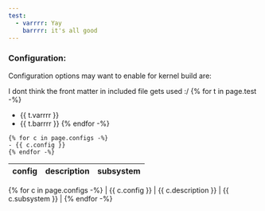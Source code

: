 ```yaml
---
test:
  - varrrr: Yay
    barrrr: it's all good
---
```

### Configuration:

Configuration options may want to enable for kernel build are:

I dont think the front matter in included file gets used :/
{% for t in page.test -%}
- {{ t.varrrr }}
- {{ t.barrrr }}
{% endfor -%}


```
{% for c in page.configs -%}
- {{ c.config }}
{% endfor -%}
```

| config | description | subsystem |
---------|-------------|-----------|
{% for c in page.configs -%}
| {{ c.config }} | {{ c.description }} | {{ c.subsystem }} |
{% endfor -%}


